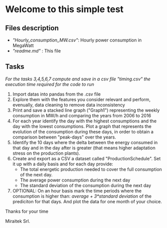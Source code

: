 # Welcome to this simple test

## Files description

- *"Hourly_consumption_MW.csv"*: Hourly power consumption in MegaWatt
- *"readme.md"* : This file

## Tasks 

_For the tasks 3,4,5,6,7 compute and save in a csv file "timing.csv" the execution time required for the code to run_

1) Import datas into pandas from the .csv file 
2) Explore them with the features you consider relevant and perform, evenually, data cleaning to remove data inconsistency
3) Print and save a stacked line graph ("Graph1") representing the weekly consumption in MW/h and comparing the years from 2006 to 2016
4) For each year identify the day with the highest consumptions and the day with the lowest consumptions. Plot a graph that represents the evolution of the consumption during these days, in order to obtain a comparison between "peak-days" over the years.
6) Identify the 10 days where the delta between the energy consumed in that day and in the day after is greater (that means higher adaptation stress on the production plants).
5) Create and export as a CSV a dataset called "ProductionSchedule". Set it up with a daily basis and for each day provide:
	- The total energetic production needed to cover the full consumption of the next day.
	- The average power consumption during the next day 
	- The standard deviation of the consumption during the next day
7) OPTIONAL: On an hour basis mark the time periods where the consumption is higher than: *average + 3\*standard deviation* of the prediciton for that days. And plot the data for one month of your choice.


Thanks for your time

Miraitek Srl.